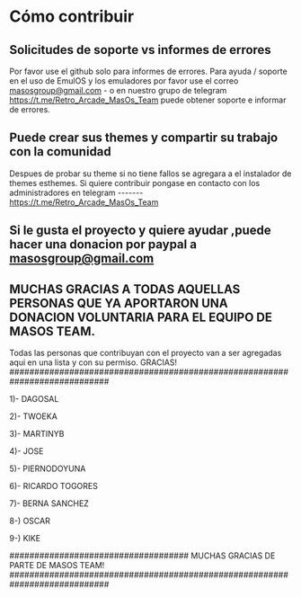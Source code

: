 # Cómo contribuir

## Solicitudes de soporte vs informes de errores

Por favor use el github solo para informes de errores. Para ayuda / soporte en el uso de EmulOS y los emuladores
 por favor use el correo masosgroup@gmail.com - o en nuestro grupo de telegram https://t.me/Retro_Arcade_MasOs_Team puede obtener soporte
 e informar de errores.


## Puede crear sus themes y compartir su trabajo con la comunidad
Despues de probar su theme si no tiene fallos se agregara a el instalador de themes esthemes.
Si quiere contribuir pongase en contacto con los administradores en telegram ------- https://t.me/Retro_Arcade_MasOs_Team



## Si le gusta el proyecto y quiere ayudar ,puede hacer una donacion por paypal a masosgroup@gmail.com



## MUCHAS GRACIAS A TODAS AQUELLAS PERSONAS QUE YA APORTARON UNA DONACION VOLUNTARIA PARA EL EQUIPO DE MASOS TEAM.
Todas las personas que contribuyan con el proyecto van a ser agregadas aqui en una lista y con su permiso. GRACIAS!
############################################################################

1)- DAGOSAL

2)- TWOEKA

3)- MARTINYB

4)- JOSE

5)-	PIERNODOYUNA

6)- RICARDO TOGORES

7)- BERNA SANCHEZ

8-) OSCAR

9-) KIKE

#################################### MUCHAS GRACIAS DE PARTE DE MASOS TEAM!
############################################################################

